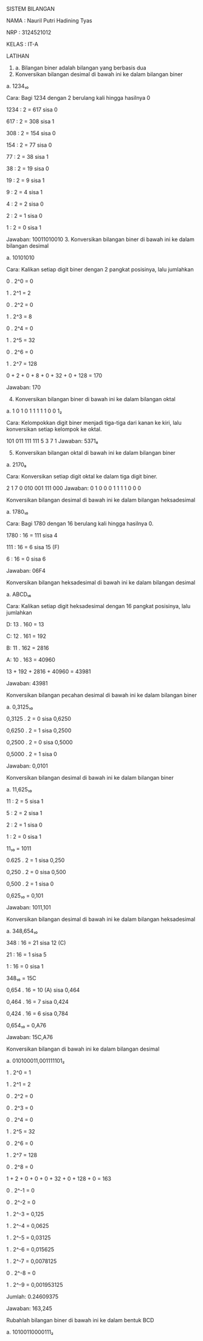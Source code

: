 SISTEM BILANGAN

NAMA : Nauril Putri Hadining Tyas

NRP : 3124521012

KELAS : IT-A

LATIHAN

1. a. Bilangan biner adalah bilangan yang berbasis dua
2. Konversikan bilangan desimal di bawah ini ke dalam bilangan biner

  a. 1234₁₀

Cara: Bagi 1234 dengan 2 berulang kali hingga hasilnya 0

 1234 : 2 = 617 sisa 0

 617  : 2 = 308 sisa 1

 308  : 2 = 154 sisa 0

 154  : 2 = 77  sisa 0

 77   : 2 = 38  sisa 1

 38   : 2 = 19  sisa 0

 19   : 2 = 9   sisa 1

 9    : 2 = 4   sisa 1

 4    : 2 = 2   sisa 0

 2    : 2 = 1   sisa 0

 1    : 2 = 0   sisa 1

   Jawaban: 10011010010
 3. Konversikan bilangan biner di bawah ini ke dalam bilangan desimal

  a. 10101010

Cara: Kalikan setiap digit biner dengan 2 pangkat posisinya, lalu jumlahkan

0 . 2^0 = 0

1 . 2^1 = 2

0 . 2^2 = 0

1 . 2^3 = 8

0 . 2^4 = 0

1 . 2^5 = 32

0 . 2^6 = 0

1 . 2^7 = 128

0 + 2 + 0 + 8 + 0 + 32 + 0 + 128 = 170

Jawaban: 170

4. Konversikan bilangan biner di bawah ini ke dalam bilangan oktal

a. 1 0 1 0 1 1 1 1 1 0 0 1₂

Cara: Kelompokkan digit biner menjadi tiga-tiga dari kanan ke kiri, lalu konversikan setiap kelompok ke oktal.

101	011	111	111
5	3	7	1
Jawaban: 5371₈

5. Konversikan bilangan oktal di bawah ini ke dalam bilangan biner

a. 2170₈

Cara: Konversikan setiap digit oktal ke dalam tiga digit biner.

2	1	7	0
010	001	111	000
Jawaban: 0 1 0 0 0 1 1 1 1 0 0 0

Konversikan bilangan desimal di bawah ini ke dalam bilangan heksadesimal

a. 1780₁₀

Cara: Bagi 1780 dengan 16 berulang kali hingga hasilnya 0.

1780 : 16 = 111 sisa 4

111 : 16 = 6 sisa 15 (F)

6 : 16 = 0 sisa 6

Jawaban: 06F4

Konversikan bilangan heksadesimal di bawah ini ke dalam bilangan desimal

a. ABCD₁₆

Cara: Kalikan setiap digit heksadesimal dengan 16 pangkat posisinya, lalu jumlahkan

D: 13 . 160 = 13

C: 12 . 161 = 192

B: 11 . 162 = 2816

A: 10 . 163 = 40960

13 + 192 + 2816 + 40960 = 43981

Jawaban: 43981

Konversikan bilangan pecahan desimal di bawah ini ke dalam bilangan biner

a. 0,3125₁₀

0,3125 . 2 = 0 sisa 0,6250

0,6250 . 2 = 1 sisa 0,2500

0,2500 . 2 = 0 sisa 0,5000

0,5000 . 2 = 1 sisa 0

Jawaban: 0,0101

Konversikan bilangan desimal di bawah ini ke dalam bilangan biner

a. 11,625₁₀

11 : 2 = 5 sisa 1

5 : 2 = 2 sisa 1

2 : 2 = 1 sisa 0

1 : 2 = 0 sisa 1

11₁₀ = 1011

0.625 . 2 = 1 sisa 0,250

0,250 . 2 = 0 sisa 0,500

0,500 . 2 = 1 sisa 0

0,625₁₀ = 0,101

Jawaban: 1011,101

Konversikan bilangan desimal di bawah ini ke dalam bilangan heksadesimal

a. 348,654₁₀

348 : 16 = 21 sisa 12 (C)

21 : 16 = 1 sisa 5

1 : 16 = 0 sisa 1

348₁₀ = 15C

0,654 . 16 = 10 (A) sisa 0,464

0,464 . 16 = 7 sisa 0,424

0,424 . 16 = 6 sisa 0,784

0,654₁₀ = 0,A76

Jawaban: 15C,A76

Konversikan bilangan di bawah ini ke dalam bilangan desimal

a. 010100011,001111101₂

1 . 2^0 = 1

1 . 2^1 = 2

0 . 2^2 = 0

0 . 2^3 = 0

0 . 2^4 = 0

1 . 2^5 = 32

0 . 2^6 = 0

1 . 2^7 = 128

0 . 2^8 = 0

1 + 2 + 0 + 0 + 0 + 32 + 0 + 128 + 0 = 163

0 . 2^-1 = 0

0 . 2^-2 = 0

1 . 2^-3 = 0,125

1 . 2^-4 = 0,0625

1 . 2^-5 = 0,03125

1 . 2^-6 = 0,015625

1 . 2^-7 = 0,0078125

0 . 2^-8 = 0

1 . 2^-9 = 0,001953125

Jumlah: 0.24609375

Jawaban: 163,245

Rubahlah bilangan biner di bawah ini ke dalam bentuk BCD

a. 10100110000111₂
